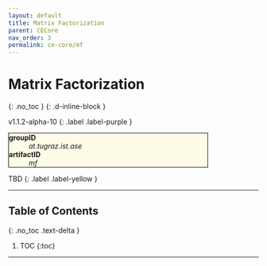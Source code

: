 ```yaml
---
layout: default
title: Matrix Factorization
parent: CECore
nav_order: 3
permalink: ce-core/mf
---
```


# Matrix Factorization
{: .no_toc }
{: .d-inline-block }

v1.1.2-alpha-10
{: .label .label-purple }

<dl style="background:#FEFBE7; border:solid 1px black; width:400px;">
    <dt><strong>groupID</strong></dt>
    <dd><em>at.tugraz.ist.ase</em></dd>
    <dt><strong>artifactID</strong></dt>
    <dd><em>mf</em></dd>
</dl>

TBD
{: .label .label-yellow }

---

## Table of Contents
{: .no_toc .text-delta }

1. TOC
{:toc}

---